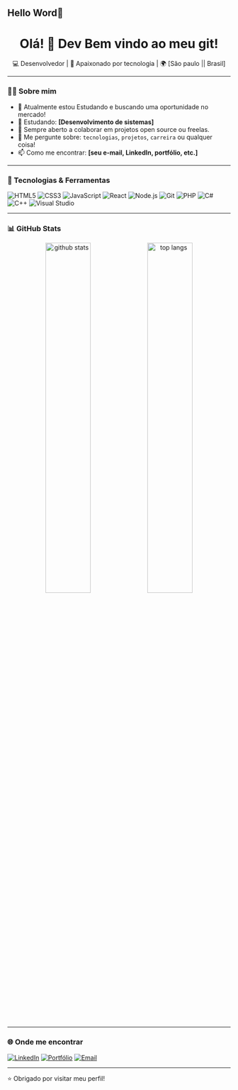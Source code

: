 ## Hello Word👋
<h1 align="center">Olá! 👋 Dev Bem vindo ao meu git!</h1>

<p align="center">
  💻 Desenvolvedor | 🚀 Apaixonado por tecnologia | 🌍 [São paulo || Brasil]
</p>

---

### 🧑‍💻 Sobre mim

- 🔭 Atualmente estou Estudando e buscando uma oportunidade no mercado!
- 🌱 Estudando: **[Desenvolvimento de sistemas]**
- 🤝 Sempre aberto a colaborar em projetos open source ou freelas.
- 💬 Me pergunte sobre: `tecnologias`, `projetos`, `carreira` ou qualquer coisa!
- 📫 Como me encontrar: **[seu e-mail, LinkedIn, portfólio, etc.]**

---

### 🚀 Tecnologias & Ferramentas

![HTML5](https://img.shields.io/badge/HTML5-E34F26?style=flat-square&logo=html5&logoColor=white)
![CSS3](https://img.shields.io/badge/CSS3-1572B6?style=flat-square&logo=css3&logoColor=white)
![JavaScript](https://img.shields.io/badge/JavaScript-F7DF1E?style=flat-square&logo=javascript&logoColor=black)
![React](https://img.shields.io/badge/React-20232A?style=flat-square&logo=react&logoColor=61DAFB)
![Node.js](https://img.shields.io/badge/Node.js-339933?style=flat-square&logo=nodedotjs&logoColor=white)
![Git](https://img.shields.io/badge/Git-F05032?style=flat-square&logo=git&logoColor=white)
![PHP](https://img.shields.io/badge/PHP-777BB4?style=flat-square&logo=php&logoColor=white)
![C#](https://img.shields.io/badge/C%23-239120?style=flat-square&logo=c-sharp&logoColor=white)
![C++](https://img.shields.io/badge/C++-00599C?style=flat-square&logo=c%2B%2B&logoColor=white)
![Visual Studio](https://img.shields.io/badge/Visual%20Studio-5C2D91?style=flat-square&logo=visual-studio&logoColor=white)

---

### 📊 GitHub Stats

<p align="center">
  <img src="https://github-readme-stats.vercel.app/api?username=SEU_USUARIO&show_icons=true&theme=radical" alt="github stats" width="45%"/>
  <img src="https://github-readme-stats.vercel.app/api/top-langs/?username=SEU_USUARIO&layout=compact&theme=radical" alt="top langs" width="45%"/>
</p>

---

### 🌐 Onde me encontrar

[![LinkedIn](https://img.shields.io/badge/-LinkedIn-0A66C2?style=flat-square&logo=Linkedin&logoColor=white)](https://www.linkedin.com/in/matheus-soares-300777314)
[![Portfólio](https://img.shields.io/badge/-Portfólio-000?style=flat-square&logo=firefox&logoColor=white)](https://seuportfolio.com)
[![Email](https://img.shields.io/badge/-Email-EA4335?style=flat-square&logo=gmail&logoColor=white)](mailto:seu@email.com)

---

⭐️ Obrigado por visitar meu perfil!

<!--
**Matheussoares25/Matheussoares25** is a ✨ _special_ ✨ repository because its `README.md` (this file) appears on your GitHub profile.

Here are some ideas to get you started:

- 🔭 I’m currently working on ...
- 🌱 I’m currently learning ...
- 👯 I’m looking to collaborate on ...
- 🤔 I’m looking for help with ...
- 💬 Ask me about ...
- 📫 How to reach me: ...
- 😄 Pronouns: ...
- ⚡ Fun fact: ...
-->

